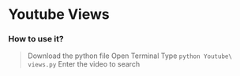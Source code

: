 # Youtube Views
### How to use it?
>Download the python file
>Open Terminal 
>Type
`python Youtube\ views.py`
Enter the video to search

